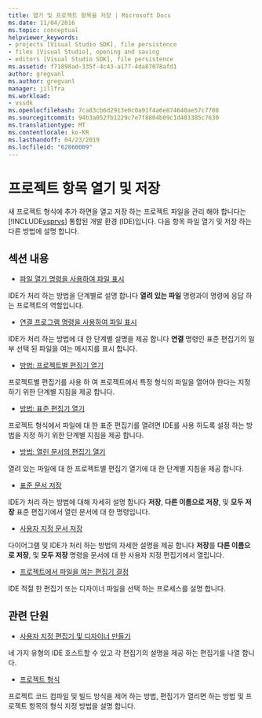 ```yaml
---
title: 열기 및 프로젝트 항목을 저장 | Microsoft Docs
ms.date: 11/04/2016
ms.topic: conceptual
helpviewer_keywords:
- projects [Visual Studio SDK], file persistence
- files [Visual Studio], opening and saving
- editors [Visual Studio SDK], file persistence
ms.assetid: f71898ad-335f-4c43-a177-4da87078afd1
author: gregvanl
ms.author: gregvanl
manager: jillfra
ms.workload:
- vssdk
ms.openlocfilehash: 7ca83cb6d2913e0c0a91f4a6e874640ae57c7708
ms.sourcegitcommit: 94b3a052fb1229c7e7f8804b09c1d403385c7630
ms.translationtype: MT
ms.contentlocale: ko-KR
ms.lasthandoff: 04/23/2019
ms.locfileid: "62860009"
---
```

# <a name="opening-and-saving-project-items"></a>프로젝트 항목 열기 및 저장
새 프로젝트 형식에 추가 하면을 열고 저장 하는 프로젝트 파일을 관리 해야 합니다는 [!INCLUDE[vsprvs](../../code-quality/includes/vsprvs_md.md)] 통합된 개발 환경 (IDE)입니다. 다음 항목 파일 열기 및 저장 하는 다른 방법에 설명 합니다.

## <a name="in-this-section"></a>섹션 내용
- [파일 열기 명령을 사용하여 파일 표시](../../extensibility/internals/displaying-files-by-using-the-open-file-command.md)

 IDE가 처리 하는 방법을 단계별로 설명 합니다 **열려 있는 파일** 명령과이 명령에 응답 하는 프로젝트의 역할입니다.

- [연결 프로그램 명령을 사용하여 파일 표시](../../extensibility/internals/displaying-files-by-using-the-open-with-command.md)

 IDE가 처리 하는 방법에 대 한 단계별 설명을 제공 합니다 **연결** 명령인 표준 편집기의 일부 선택 된 파일을 여는 메시지를 표시 합니다.

- [방법: 프로젝트별 편집기 열기](../../extensibility/how-to-open-project-specific-editors.md)

 프로젝트별 편집기를 사용 하 여 프로젝트에서 특정 형식의 파일을 열어야 한다는 지정 하기 위한 단계별 지침을 제공 합니다.

- [방법: 표준 편집기 열기](../../extensibility/how-to-open-standard-editors.md)

 프로젝트 형식에서 파일에 대 한 표준 편집기를 열려면 IDE를 사용 하도록 설정 하는 방법을 지정 하기 위한 단계별 지침을 제공 합니다.

- [방법: 열린 문서의 편집기 열기](../../extensibility/how-to-open-editors-for-open-documents.md)

 열려 있는 파일에 대 한 프로젝트별 편집기 열기에 대 한 단계별 지침을 제공 합니다.

- [표준 문서 저장](../../extensibility/internals/saving-a-standard-document.md)

 IDE가 처리 하는 방법에 대해 자세히 설명 합니다 **저장**, **다른 이름으로 저장**, 및 **모두 저장** 표준 편집기에서 열린 문서에 대 한 명령입니다.

- [사용자 지정 문서 저장](../../extensibility/internals/saving-a-custom-document.md)

 다이어그램 및 IDE가 처리 하는 방법의 자세한 설명을 제공 합니다 **저장**를 **다른 이름으로 저장**, 및 **모두 저장** 명령을 문서에 대 한 사용자 지정 편집기에서 열립니다.

- [프로젝트에서 파일을 여는 편집기 결정](../../extensibility/internals/determining-which-editor-opens-a-file-in-a-project.md)

 IDE 적절 한 편집기 또는 디자이너 파일을 선택 하는 프로세스를 설명 합니다.

## <a name="related-sections"></a>관련 단원
- [사용자 지정 편집기 및 디자이너 만들기](../../extensibility/creating-custom-editors-and-designers.md)

 네 가지 유형의 IDE 호스트할 수 있고 각 편집기의 설명을 제공 하는 편집기를 나열 합니다.

- [프로젝트 형식](../../extensibility/internals/project-types.md)

 프로젝트 코드 컴파일 및 빌드 방식을 제어 하는 방법, 편집기가 열리면 하는 방법 및 프로젝트 항목의 형식 지정 방법을 설명 합니다.